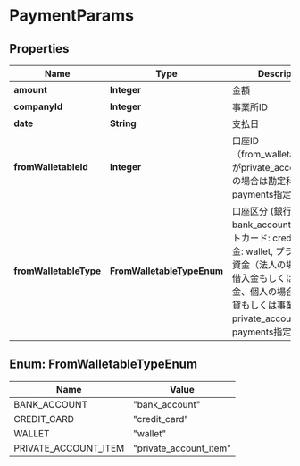 

# PaymentParams

## Properties

Name | Type | Description | Notes
------------ | ------------- | ------------- | -------------
**amount** | **Integer** | 金額 | 
**companyId** | **Integer** | 事業所ID | 
**date** | **String** | 支払日 | 
**fromWalletableId** | **Integer** | 口座ID（from_walletable_typeがprivate_account_itemの場合は勘定科目ID）：payments指定時は必須 | 
**fromWalletableType** | [**FromWalletableTypeEnum**](#FromWalletableTypeEnum) | 口座区分 (銀行口座: bank_account, クレジットカード: credit_card, 現金: wallet, プライベート資金（法人の場合は役員借入金もしくは役員借入金、個人の場合は事業主貸もしくは事業主借）: private_account_item)：payments指定時は必須 | 



## Enum: FromWalletableTypeEnum

Name | Value
---- | -----
BANK_ACCOUNT | &quot;bank_account&quot;
CREDIT_CARD | &quot;credit_card&quot;
WALLET | &quot;wallet&quot;
PRIVATE_ACCOUNT_ITEM | &quot;private_account_item&quot;




